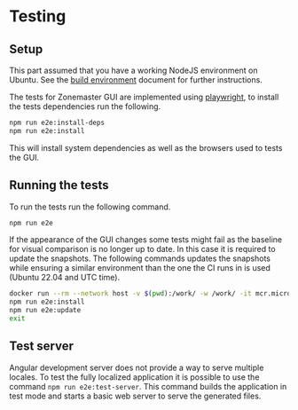 # Testing

## Setup

This part assumed that you have a working NodeJS environment on Ubuntu. See
the [build environment] document for further instructions.

The tests for Zonemaster GUI are implemented using [playwright], to install the
tests dependencies run the following.

```sh
npm run e2e:install-deps
npm run e2e:install
```

This will install system dependencies as well as the browsers used to tests the
GUI.

## Running the tests

To run the tests run the following command.

```sh
npm run e2e
```

If the appearance of the GUI changes some tests might fail as the baseline for
visual comparison is no longer up to date. In this case it is required to update
the snapshots. The following commands updates the snapshots while ensuring a
similar environment than the one the CI runs in is used (Ubuntu 22.04 and UTC
time).

```sh
docker run --rm --network host -v $(pwd):/work/ -w /work/ -it mcr.microsoft.com/playwright:v1.44.1-jammy /bin/bash
npm run e2e:install
npm run e2e:update
exit
```

[build environment]: https://github.com/zonemaster/zonemaster/blob/master/docs/internal/distrib-testing/Ubuntu-Node.js-build-environment.md
[playwright]: https://playwright.dev/docs/intro

## Test server

Angular development server does not provide a way to serve multiple locales.
To test the fully localized application it is possible to use the command
`npm run e2e:test-server`. This command builds the application in test mode and
starts a basic web server to serve the generated files.
